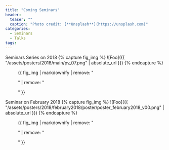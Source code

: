 ```yaml
---
title: "Coming Seminars"
header:
  teaser: ""
  caption: "Photo credit: [**Unsplash**](https://unsplash.com)"
categories:
  - Seminars
  - Talks
tags:
---
```


Seminars Series on 2018
{% capture fig_img %}
![Foo]({{ "/assets/posters/2018/main/pv_07.png" | absolute_url }})
{% endcapture %}
<figure>
{{ fig_img | markdownify | remove: "<p>" | remove: "</p>" }}
</figure>



Seminar on February 2018
{% capture fig_img %}
![Foo]({{ "/assets/posters/2018/february2018/poster/poster_february2018_v00.png" | absolute_url }})
{% endcapture %}
<figure>
{{ fig_img | markdownify | remove: "<p>" | remove: "</p>" }}
</figure>
